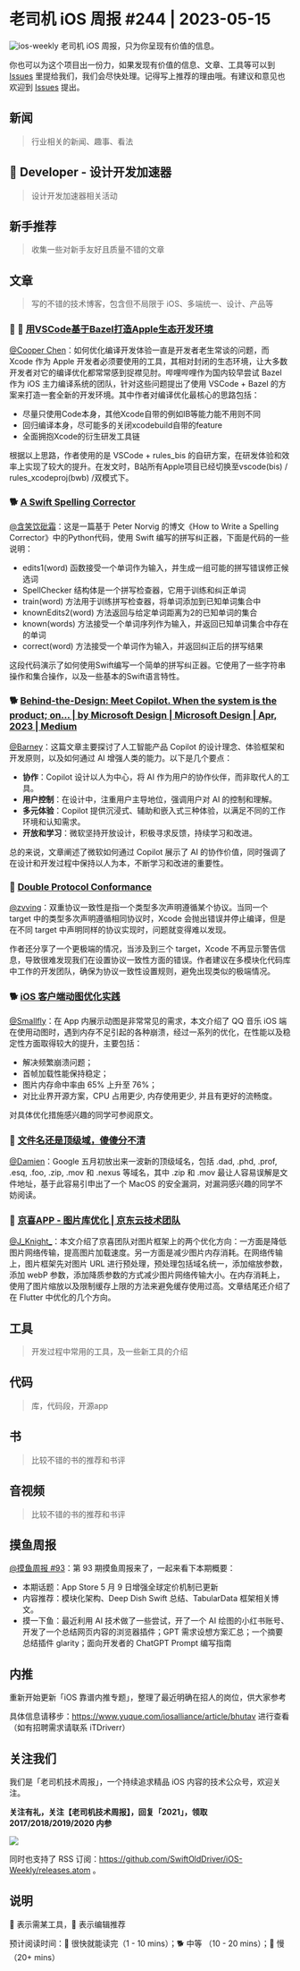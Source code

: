 # 老司机 iOS 周报 #244 | 2023-05-15

![ios-weekly](https://github.com/SwiftOldDriver/iOS-Weekly/blob/master/assets/ios-weekly.png?raw=true)
老司机 iOS 周报，只为你呈现有价值的信息。

你也可以为这个项目出一份力，如果发现有价值的信息、文章、工具等可以到 [Issues](https://github.com/SwiftOldDriver/iOS-Weekly/issues) 里提给我们，我们会尽快处理。记得写上推荐的理由哦。有建议和意见也欢迎到 [Issues](https://github.com/SwiftOldDriver/iOS-Weekly/issues) 提出。

## 新闻

> 行业相关的新闻、趣事、看法

##  Developer - 设计开发加速器

> 设计开发加速器相关活动

## 新手推荐

> 收集一些对新手友好且质量不错的文章

## 文章

> 写的不错的技术博客，包含但不局限于 iOS、多端统一、设计、产品等

### 🐢 🌟 [用VSCode基于Bazel打造Apple生态开发环境](https://mp.weixin.qq.com/s/7UJdgJIYWkhzSjtKsHqC2g)

[@Cooper Chen](https://github.com/cjlcooper)：如何优化编译开发体验一直是开发者老生常谈的问题，而 Xcode 作为 Apple 开发者必须要使用的工具，其相对封闭的生态环境，让大多数开发者对它的编译优化都常常感到捉襟见肘。哔哩哔哩作为国内较早尝试 Bazel 作为 iOS 主力编译系统的团队，针对这些问题提出了使用 VSCode + Bazel 的方案来打造一套全新的开发环境。其中作者对编译优化最核心的思路包括：
- 尽量只使用Code本身，其他Xcode自带的例如IB等能力能不用则不同
- 回归编译本身，尽可能多的关闭xcodebuild自带的feature
- 全面拥抱Xcode的衍生研发工具链

根据以上思路，作者使用的是 VSCode + rules_bis 的自研方案，在研发体验和效率上实现了较大的提升。在发文时，B站所有Apple项目已经切换至vscode(bis) / rules_xcodeproj(bwb) /双模式下。

### 🐕 [A Swift Spelling Corrector](https://airspeedvelocity.net/2015/05/02/spelling/)

[@含笑饮砒霜](https://weibo.com/chinafishnews/)：这是一篇基于 Peter Norvig 的博文《How to Write a Spelling Corrector》中的Python代码，使用 Swift 编写的拼写纠正器，下面是代码的一些说明：

- edits1(word) 函数接受一个单词作为输入，并生成一组可能的拼写错误修正候选词
- SpellChecker 结构体是一个拼写检查器，它用于训练和纠正单词
- train(word) 方法用于训练拼写检查器，将单词添加到已知单词集合中
- knownEdits2(word) 方法返回与给定单词距离为2的已知单词的集合
- known(words) 方法接受一个单词序列作为输入，并返回已知单词集合中存在的单词
- correct(word) 方法接受一个单词作为输入，并返回纠正后的拼写结果

这段代码演示了如何使用Swift编写一个简单的拼写纠正器。它使用了一些字符串操作和集合操作，以及一些基本的Swift语言特性。

### 🐕 [Behind-the-Design: Meet Copilot. When the system is the product; on… | by Microsoft Design | Microsoft Design | Apr, 2023 | Medium](https://medium.com/microsoft-design/behind-the-design-meet-copilot-2c68182a0e70)

[@Barney](https://github.com/BarneyZhaoooo)：这篇文章主要探讨了人工智能产品 Copilot 的设计理念、体验框架和开发原则，以及如何通过 AI 增强人类的能力。以下是几个要点：

- **协作**：Copilot 设计以人为中心，将 AI 作为用户的协作伙伴，而非取代人的工具。
- **用户控制**：在设计中，注重用户主导地位，强调用户对 AI 的控制和理解。
- **多元体验**：Copilot 提供沉浸式、辅助和嵌入式三种体验，以满足不同的工作环境和认知需求。
- **开放和学习**：微软坚持开放设计，积极寻求反馈，持续学习和改进。

总的来说，文章阐述了微软如何通过 Copilot 展示了 AI 的协作价值，同时强调了在设计和开发过程中保持以人为本，不断学习和改进的重要性。

### 🐎 [Double Protocol Conformance](https://alexanderweiss.dev/blog/2023-04-23-double-protocol-conformance)

[@zvving](https://github.com/zvving)：双重协议一致性是指一个类型多次声明遵循某个协议。当同一个 target 中的类型多次声明遵循相同协议时，Xcode 会抛出错误并停止编译，但是在不同 target 中声明同样的协议实现时，问题就变得难以发现。

作者还分享了一个更极端的情况，当涉及到三个 target，Xcode 不再显示警告信息，导致很难发现我们在设置协议一致性方面的错误。作者建议在多模块化代码库中工作的开发团队，确保为协议一致性设置规则，避免出现类似的极端情况。

### 🐕 [iOS 客户端动图优化实践](https://mp.weixin.qq.com/s/MW14R1JfXRmQvgN2NNi3iA)

[@Smallfly](https://github.com/iostalks)：在 App 内展示动图是非常常见的需求，本文介绍了 QQ 音乐 iOS 端在使用动图时，遇到内存不足引起的各种崩溃，经过一系列的优化，在性能以及稳定性方面取得较大的提升，主要包括：

- 解决频繁崩溃问题；
- 首帧加载性能保持稳定；
- 图片内存命中率由 65% 上升至 76%；
- 对比业界开源方案，CPU 占用更少, 内存使用更少, 并且有更好的流畅度。

对具体优化措施感兴趣的同学可参阅原文。


### 🐎 [文件名还是顶级域，傻傻分不清](https://mp.weixin.qq.com/s/Swzt7_O3vmgG_zukfCAkVg)

[@Damien](https://github.com/ZengyiMa)：Google 五月初放出来一波新的顶级域名，包括 .dad, .phd, .prof, .esq, .foo, .zip, .mov 和 .nexus 等域名，其中 .zip 和 .mov 最让人容易误解是文件地址，基于此容易引申出了一个 MacOS 的安全漏洞，对漏洞感兴趣的同学不妨阅读。


### 🐎 [京喜APP - 图片库优化 | 京东云技术团队](https://juejin.cn/post/7231735955794427960)

[@J_Knight_](https://github.com/knightsj)：本文介绍了京喜团队对图片框架上的两个优化方向：一方面是降低图片网络传输，提高图片加载速度。另一方面是减少图片内存消耗。在网络传输上，图片框架先对图片 URL 进行预处理，预处理包括域名统一，添加缩放参数，添加 webP 参数，添加降质参数的方式减少图片网络传输大小。在内存消耗上，使用了图片缩放以及限制缓存上限的方法来避免缓存使用过高。文章结尾还介绍了在 Flutter 中优化的几个方向。

## 工具

> 开发过程中常用的工具，及一些新工具的介绍

## 代码

> 库，代码段，开源app

## 书

> 比较不错的书的推荐和书评

## 音视频

> 比较不错的书的推荐和书评

## 摸鱼周报

[@摸鱼周报 #93](https://mp.weixin.qq.com/s/ios0QYKmnYtJ8URvZLJ1TA)：第 93 期摸鱼周报来了，一起来看下本期概要：

* 本期话题：App Store 5 月 9 日增强全球定价机制已更新
* 内容推荐：模块化架构、Deep Dish Swift 总结、TabularData 框架相关博文。
* 摸一下鱼：最近利用 AI 技术做了一些尝试，开了一个 AI 绘图的小红书账号、开发了一个总结网页内容的浏览器插件；GPT 需求设想方案汇总；一个摘要总结插件 glarity；面向开发者的 ChatGPT Prompt 编写指南

## 内推

重新开始更新「iOS 靠谱内推专题」，整理了最近明确在招人的岗位，供大家参考

具体信息请移步：https://www.yuque.com/iosalliance/article/bhutav 进行查看（如有招聘需求请联系 iTDriverr）

## 关注我们

我们是「老司机技术周报」，一个持续追求精品 iOS 内容的技术公众号，欢迎关注。

**关注有礼，关注【老司机技术周报】，回复「2021」，领取 2017/2018/2019/2020 内参**

![](https://github.com/SwiftOldDriver/iOS-Weekly/blob/master/assets/qrcode_for_wechat.jpg?raw=true)

同时也支持了 RSS 订阅：https://github.com/SwiftOldDriver/iOS-Weekly/releases.atom 。

## 说明

🚧 表示需某工具，🌟 表示编辑推荐

预计阅读时间：🐎 很快就能读完（1 - 10 mins）；🐕 中等 （10 - 20 mins）；🐢 慢（20+ mins）
